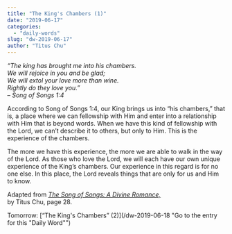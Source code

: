 ```yaml
---
title: "The King's Chambers (1)"
date: "2019-06-17"
categories: 
  - "daily-words"
slug: "dw-2019-06-17"
author: "Titus Chu"
---
```


_“The king has brought me into his chambers._  
_We will rejoice in you and be glad;_  
_We will extol your love more than wine._  
_Rightly do they love you.”_  
_– Song of Songs 1:4_

According to Song of Songs 1:4, our King brings us into “his chambers,” that is, a place where we can fellowship with Him and enter into a relationship with Him that is beyond words. When we have this kind of fellowship with the Lord, we can’t describe it to others, but only to Him. This is the experience of the chambers.

The more we have this experience, the more we are able to walk in the way of the Lord. As those who love the Lord, we will each have our own unique experience of the King’s chambers. Our experience in this regard is for no one else. In this place, the Lord reveals things that are only for us and Him to know.

Adapted from _[The Song of Songs: A Divine Romance,](/song-of-songs-dr/)_  
by Titus Chu, page 28.

Tomorrow: [“The King's Chambers” (2)](/dw-2019-06-18 "Go to the entry for this "Daily Word"")
